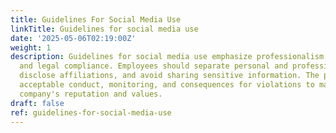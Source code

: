 ```yaml
---
title: Guidelines For Social Media Use
linkTitle: Guidelines for social media use
date: '2025-05-06T02:19:00Z'
weight: 1
description: Guidelines for social media use emphasize professionalism, confidentiality,
  and legal compliance. Employees should separate personal and professional accounts,
  disclose affiliations, and avoid sharing sensitive information. The policy outlines
  acceptable conduct, monitoring, and consequences for violations to maintain the
  company's reputation and values.
draft: false
ref: guidelines-for-social-media-use
---
```


